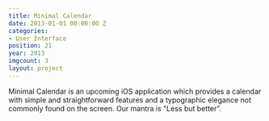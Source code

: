 ```yaml
---
title: Minimal Calendar
date: 2013-01-01 00:00:00 Z
categories:
- User Interface
position: 21
year: 2013
imgcount: 3
layout: project
---
```


Minimal Calendar is an upcoming iOS application which provides a calendar with simple and straightforward features and a typographic elegance not commonly found on the screen. Our mantra is "Less but better".
